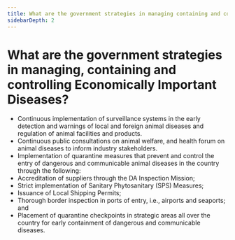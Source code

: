 ```yaml
---
title: What are the government strategies in managing containing and controlling Economically Important Diseases?
sidebarDepth: 2
---
```


# What are the government strategies in managing, containing and controlling Economically Important Diseases?


 - Continuous implementation of surveillance systems in the early detection and warnings of local and foreign animal diseases and regulation of animal facilities and products.
 - Continuous public consultations on animal welfare, and health forum on animal diseases to inform industry stakeholders.
 - Implementation of quarantine measures that prevent and control the entry of dangerous and communicable animal diseases in the country through the following:
 - Accreditation of suppliers through the DA Inspection Mission;
 - Strict implementation of Sanitary Phytosanitary (SPS) Measures;
 - Issuance of Local Shipping Permits;
 - Thorough border inspection in ports of entry, i.e., airports and seaports; and
 - Placement of quarantine checkpoints in strategic areas all over the country for early containment of dangerous and communicable diseases.

